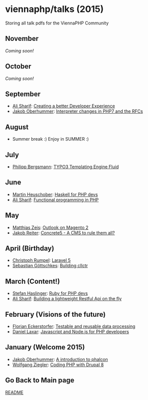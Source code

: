 viennaphp/talks (2015)
================

Storing all talk pdfs for the ViennaPHP Community 

November
-------
*Coming soon!*

October
-------
*Coming soon!*
<!-- * [ Patrik Karisch](): [Bartacus - Modernizing legacy CMS applications with Symfony]() --> 


September
---------

* [Ali Sharif](): [Creating a better Developer Experience]()
* [Jakob Oberhummer](https://github.com/phbergsmann): [Interpreter changes in PHP7 and the RFCs](../201509/00-php7-talk-slides.pdf)


August
------

* Summer break :) Enjoy in SUMMER :)
 
 
July
-----

* [Philipp Bergsmann](https://github.com/phbergsmann): [TYPO3 Templating Engine Fluid]()



June
-----

* [Martin Heuschober](https://github.com/epsilonhalbe): [Haskell for PHP devs](201506/00-haskell-for-php-devs)
* [Ali Sharif](): [Functional programming in PHP](201506)


May
----

* [Matthias Zeis](http://www.matthias-zeis.com/): [Outlook on Magento 2](201505/01-outlook-on-magento-2.pdf)
* [Jakob Reiter](https://github.com/JakobReiter/): [Concrete5 - A CMS to rule them all?](201505/03-concrete5-a-cms-to-rule-them-all.pdf)

      
      
April (Birthday)
------

* [Christoph Rumpel](): [Laravel 5](201504/00-hello-laravel.pdf)
* [Sebastian Göttschkes](): [Building cllctr](201504/01-building-cllctr.pdf)


March (Content!)
-----

* [Stefan Haslinger](): [Ruby for PHP devs](201504/)
* [Ali Sharif](): [Building a lightweight Restful Api on the fly](201504/)


February (Visions of the future)
--------

* [Florian Eckerstorfer](): [Testable and reusable data processing](201502/01-testable-and-reusable-data-processing.pdf)
* [Daniel Laxar](): [Javascript and Node.js for PHP developers](201502/02-JavaScript-for-PHP-developers-links.pdf)


January (Welcome 2015)
--------

* [Jakob Oberhummer](): [A introduction to phalcon](201501/01_phalcon.txt)
* [Wolfgang Ziegler](): [Coding PHP with Drupal 8](201501/00-coding-with-drupal8.pdf)
  
  
 
## Go Back to Main page 

[README](../talks/README.md)  
